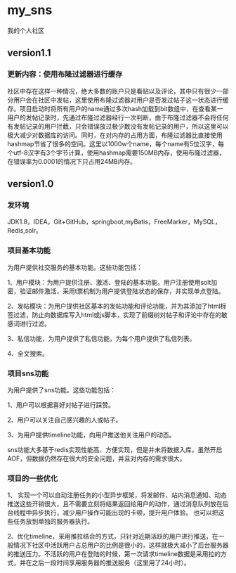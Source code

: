 # my_sns
我的个人社区

## version1.1
### 更新内容：使用布隆过滤器进行缓存
  社区中存在这样一种情况，绝大多数的账户只是看贴以及评论，其中只有很少一部分用户会在社区中发帖，这里使用布隆过滤器对用户是否发过帖子这一状态进行缓存。项目启动时将所有用户的name通过多次hash加载到bit数组中，在查看某一用户的发帖记录时，先通过布隆过滤器经行一次判断，由于布隆过滤器不会将任何有发帖记录的用户拦截，只会错误放过极少数没有发帖记录的用户，所以这里可以极大减少对数据库的访问。同时，在对内存的占用方面，布隆过滤器比直接使用hashmap节省了很多的空间。这里以1000w个name，每个name有5位汉字，每个utf-8汉字有3个字节计算，使用hashmap需要150MB内存，使用布隆过滤器，在错误率为0.0001的情况下只占用24MB内存。

## version1.0

### 发环境
JDK1.8，IDEA，Git+GitHub，springboot,myBatis，FreeMarker，MySQL，Redis,solr。

### 项目基本功能
  为用户提供社交服务的基本功能。这些功能包括：
  
  1、用户模块：为用户提供注册、激活、登陆的基本功能。用户注册使用solt加密，验证邮件激活，采用t票机制为用户提供登陆状态的保存，并实现单点登陆。
  
  2、发帖模块：为用户提供社区基本的发帖功能和评论功能，并为其添加了html标签过滤，防止向数据库写入html或js脚本，实现了前缀树对帖子和评论中存在的敏感词进行过滤。
  
  3、私信功能，为用户提供了私信功能，为每个用户提供了私信列表。
  
  4、全文搜索。
  
### 项目sns功能
  为用户提供了sns功能。这些功能包括：
  
  1、用户可以根据喜好对帖子进行踩赞。
  
  2、用户可以关注自己感兴趣的人或帖子。
  
  3、为用户提供timeline功能，向用户推送他关注用户的动态。
  
  sns功能大多基于redis实现性能高、方便实现，但是并未将数据入库，虽然开启AOF，但数据仍然存在很大的安全问题，并且对内存的需求很大。
  
### 项目的一些优化
  1、 实现一个可以自动注册任务的小型异步框架，将发邮件、站内消息通知、动态推送这些开销很大，且不需要立刻将结果返回给用户的动作，通过消息队列放在后台线程中异步执行，减少用户操作可能出现的卡顿，提升用户体验。 也可以把这些任务放到单独的服务器执行。
  
  2、优化timeline，采用推拉结合的方式，只针对近期活跃的用户进行推送，在一般情况下社区中活跃用户占总用户的比例是很小的，这样就极大减小了后台服务器的推送压力。不活跃的用户在登陆的时候，第一次请求timeline数据是采用拉的方式，并在之后一段时间享用服务器的推送服务（这里用了24小时）。

